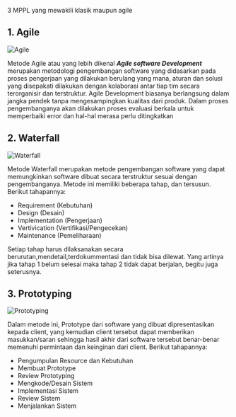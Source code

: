 3 MPPL yang mewakili klasik maupun agile

## 1. Agile

![Agile](https://www.google.com/url?sa=i&url=https%3A%2F%2Fpelajarindo.com%2Fpengertian-metode-agile%2F&psig=AOvVaw1_ZBwxrv74PJdmUb0OIDQN&ust=1632819331356000&source=images&cd=vfe&ved=0CAsQjRxqFwoTCIintpTknvMCFQAAAAAdAAAAABAJ)


Metode Agile atau yang lebih dikenal ___Agile software Development___ merupakan metodologi pengembangan software yang didasarkan pada proses pengerjaan yang dilakukan berulang yang mana, aturan dan solusi yang disepakati dilakukan dengan kolaborasi antar tiap tim secara terorganisir dan terstruktur.
Agile Development biasanya berlangsung dalam jangka pendek tanpa mengesampingkan kualitas dari produk. Dalam proses pengembanganya akan dilakukan proses evaluasi berkala untuk memperbaiki error dan hal-hal merasa perlu ditingkatkan


## 2. Waterfall

![Waterfall]()

Metode Waterfall merupakan metode pengembangan software yang dapat memungkinkan software dibuat secara terstruktur sesuai dengan pengembanganya.
Metode ini memiliki beberapa tahap, dan tersusun. Berikut tahapannya:
* Requirement (Kebutuhan)
* Design (Desain)
* Implementation (Pengerjaan)
* Vertivication (Vertifikasi/Pengecekan)
* Maintenance (Pemeliharaan)

Setiap tahap harus dilaksanakan secara berurutan,mendetail,terdokummentasi dan tidak bisa dilewat. Yang artinya jika tahap 1 belum selesai maka tahap 2 tidak dapat berjalan, begitu juga seterusnya.


## 3. Prototyping

![Prototyping]()

Dalam metode ini, Prototype dari software yang dibuat dipresentasikan kepada client, yang kemudian client tersebut dapat memberikan masukkan/saran sehingga hasil akhir dari software tersebut benar-benar memenuhi permintaan dan keinginan dari client. Berikut tahapannya:
* Pengumpulan Resource dan Kebutuhan
* Membuat Prototype
* Review Prototyping
* Mengkode/Desain Sistem
* Implementasi Sistem
* Review Sistem
* Menjalankan Sistem
